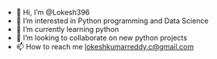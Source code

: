 - 👋 Hi, I’m @Lokesh396
- 👀 I’m interested in Python programming and Data Science
- 🌱 I’m currently learning python
- 💞️ I’m looking to collaborate on new python projects
- 📫 How to reach me lokeshkumarreddy.c@gmail.com

<!---
Lokesh396/Lokesh396 is a ✨ special ✨ repository because its `README.md` (this file) appears on your GitHub profile.
You can click the Preview link to take a look at your changes.
--->
